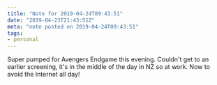 ```yaml
---
title: "Note for 2019-04-24T09:43:51"
date: "2019-04-23T21:43:51Z"
meta: "note posted on 2019-04-24T09:43:51"
tags:
- personal
---
```

Super pumped for Avengers Endgame this evening. Couldn't get to an earlier screening, it's in the middle of the day in NZ so at work. Now to avoid the Internet all day!
